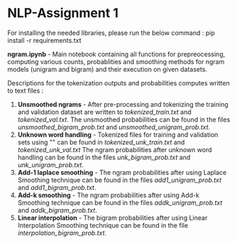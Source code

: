 # NLP-Assignment 1

For installing the needed libraries, please run the below command :
pip install -r requirements.txt

**ngram.ipynb** - Main notebook containing all functions for prepreocessing, computing various counts, probablities and smoothing methods for ngram models (unigram and bigram) and their execution on given datasets.

Descriptions for the tokenization outputs and probabilities computes written to text files :

1. **Unsmoothed ngrams** - After pre-processing and tokenizing the training and validation dataset are written to *tokenized_train.txt* and *tokenized_val.txt*. The unsmoothed probabilities can be found in the files *unsmoothed_bigram_prob.txt* and *unsmoothed_unigram_prob.txt*.
2. **Unknown word handling** - Tokenized files for training and validation sets using "<UNK>" can be found in *tokenized_unk_train.txt* and *tokenized_unk_val.txt* The ngram probabilities after unknown word handling can be found in the files *unk_bigram_prob.txt* and *unk_unigram_prob.txt*.
3. **Add-1 laplace smoothing** - The ngram probabilities after using Laplace Smoothing technique can be found in the files *add1_unigram_prob.txt* and *add1_bigram_prob.txt*.
4. **Add-k smoothing** - The ngram probabilities after using Add-k Smoothing technique can be found in the files *addk_unigram_prob.txt* and *addk_bigram_prob.txt*.
5. **Linear interpolation** - The bigram probabilities after using Linear Interpolation Smoothing technique can be found in the file *interpolation_bigram_prob.txt*.



